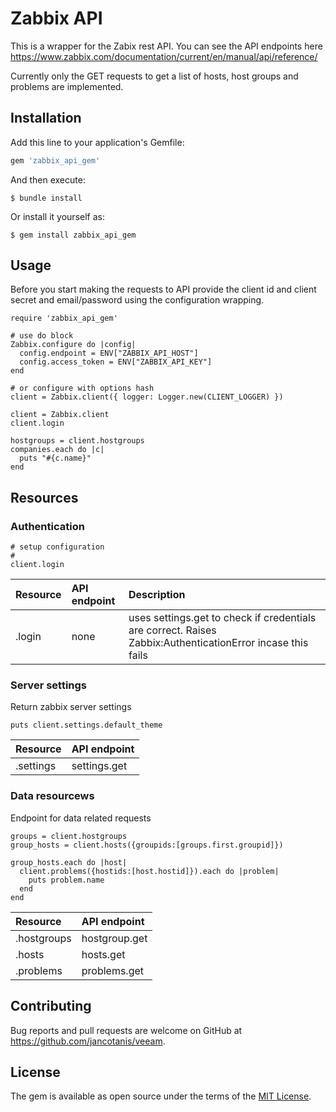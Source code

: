 # Zabbix API

This is a wrapper for the Zabix rest API. You can see the API endpoints here https://www.zabbix.com/documentation/current/en/manual/api/reference/

Currently only the GET requests to get a list of hosts, host groups and problems are implemented.

## Installation

Add this line to your application's Gemfile:

```ruby
gem 'zabbix_api_gem'
```

And then execute:

    $ bundle install

Or install it yourself as:

    $ gem install zabbix_api_gem

## Usage

Before you start making the requests to API provide the client id and client secret and email/password using the configuration wrapping.

```
require 'zabbix_api_gem'

# use do block
Zabbix.configure do |config|
  config.endpoint = ENV["ZABBIX_API_HOST"]
  config.access_token = ENV["ZABBIX_API_KEY"]
end

# or configure with options hash
client = Zabbix.client({ logger: Logger.new(CLIENT_LOGGER) })

client = Zabbix.client
client.login

hostgroups = client.hostgroups
companies.each do |c|
  puts "#{c.name}"
end
```

## Resources
### Authentication
```
# setup configuration
#
client.login
```
|Resource|API endpoint|Description|
|:--|:--|:--|
|.login| none |uses settings.get to check if credentials are correct. Raises Zabbix:AuthenticationError incase this fails|


### Server settings
Return zabbix server settings
```
puts client.settings.default_theme
```

|Resource|API endpoint|
|:--|:--|
|.settings|settings.get|



### Data resourcews
Endpoint for data related requests 
```
groups = client.hostgroups
group_hosts = client.hosts({groupids:[groups.first.groupid]})

group_hosts.each do |host|
  client.problems({hostids:[host.hostid]}).each do |problem|
    puts problem.name
  end
end
```

|Resource|API endpoint|
|:--|:--|
|.hostgroups|hostgroup.get|
|.hosts|hosts.get|
|.problems|problems.get|



## Contributing

Bug reports and pull requests are welcome on GitHub at https://github.com/jancotanis/veeam.

## License

The gem is available as open source under the terms of the [MIT License](https://opensource.org/licenses/MIT).
